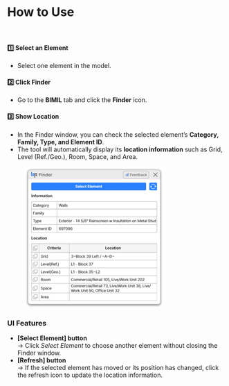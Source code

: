 # How to Use

<figure><img src="../../.gitbook/assets/Finder (2).png" alt=""><figcaption></figcaption></figure>

#### 1️⃣ Select an Element

* Select one element in the model.

#### 2️⃣ Click Finder

* &#x20;Go to the **BIMIL** tab and click the **Finder** icon.

#### 3️⃣ Show Location&#x20;

* In the Finder window, you can check the selected element’s **Category, Family, Type, and Element ID**.
* The tool will automatically display its **location information** such as Grid, Level (Ref./Geo.), Room, Space, and Area.

<figure><img src="../../.gitbook/assets/image.png" alt="" width="322"><figcaption></figcaption></figure>

### UI Features

* **\[Select Element] button**\
  → Click _Select Element_ to choose another element without closing the Finder window.
* **\[Refresh] button**\
  → If the selected element has moved or its position has changed, click the refresh icon to update the location information.
